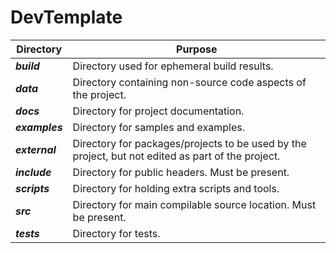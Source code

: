 # DevTemplate

| Directory      | Purpose                                                      |
| -------------- | ------------------------------------------------------------ |
| ***build***    | Directory used for ephemeral build results.                  |
| ***data***     | Directory containing non-source code aspects of the project. |
| ***docs***     | Directory for project documentation.                         |
| ***examples*** | Directory for samples and examples.                          |
| ***external*** | Directory for packages/projects to be used by the project, but not edited as part of the project.         |
| ***include***  | Directory for public headers. Must be present.               |
| ***scripts***  | Directory for holding extra scripts and tools.               |
| ***src***      | Directory for main compilable source location. Must be present. |
| ***tests***    | Directory for tests.                                         |